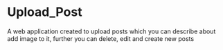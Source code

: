 # Upload_Post
A web application created to upload posts which you can describe about add image to it, further you can delete, edit and create new posts
